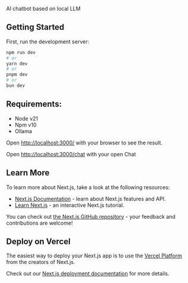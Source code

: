 AI chatbot based on local LLM


## Getting Started

First, run the development server:

```bash
npm run dev
# or
yarn dev
# or
pnpm dev
# or
bun dev
```

## Requirements:
- Node v21
- Npm v10
- Ollama

Open [http://localhost:3000/](http://localhost:3000) with your browser to see the result.

Open [http://localhost:3000/chat](http://localhost:3000/chat) with your open Chat


## Learn More

To learn more about Next.js, take a look at the following resources:

- [Next.js Documentation](https://nextjs.org/docs) - learn about Next.js features and API.
- [Learn Next.js](https://nextjs.org/learn) - an interactive Next.js tutorial.

You can check out [the Next.js GitHub repository](https://github.com/vercel/next.js/) - your feedback and contributions are welcome!

## Deploy on Vercel

The easiest way to deploy your Next.js app is to use the [Vercel Platform](https://vercel.com/new?utm_medium=default-template&filter=next.js&utm_source=create-next-app&utm_campaign=create-next-app-readme) from the creators of Next.js.

Check out our [Next.js deployment documentation](https://nextjs.org/docs/deployment) for more details.
